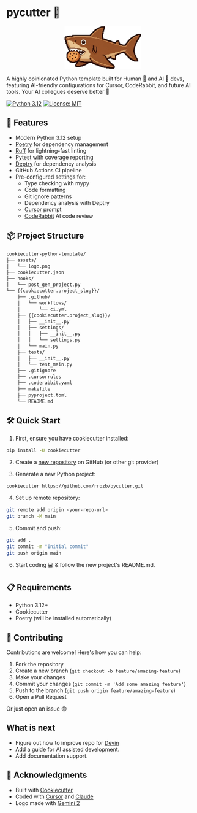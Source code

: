 # pycutter 🔪

<p align="center">
  <img src="assets/logo.webp" alt="Pycutter Logo" width="200"/>
</p>

A highly opinionated Python template built for Human 👤 and AI 🤖 devs, featuring AI-friendly configurations for Cursor, CodeRabbit, and future AI tools. 
Your AI collegues deserve better 💪

[![Python 3.12](https://img.shields.io/badge/python-3.12-blue.svg)](https://www.python.org/downloads/release/python-312/)
[![License: MIT](https://img.shields.io/badge/License-MIT-yellow.svg)](https://opensource.org/licenses/MIT)

## 🚀 Features

- Modern Python 3.12 setup
- [Poetry](https://python-poetry.org/) for dependency management
- [Ruff](https://docs.astral.sh/ruff/) for lightning-fast linting
- [Pytest](https://docs.pytest.org/en/latest/) with coverage reporting
- [Deptry](https://deptry.com/) for dependency analysis
- GitHub Actions CI pipeline
- Pre-configured settings for:
  - Type checking with mypy
  - Code formatting
  - Git ignore patterns
  - Dependency analysis with Deptry
  - [Cursor](https://docs.cursor.com/) prompt
  - [CodeRabbit](https://docs.coderabbit.ai/) AI code review

## 📦 Project Structure

```
cookiecutter-python-template/
├── assets/
│   └── logo.png
├── cookiecutter.json
├── hooks/
│   └── post_gen_project.py
└── {{cookiecutter.project_slug}}/
    ├── .github/
    │   └── workflows/
    │       └── ci.yml
    ├── {{cookiecutter.project_slug}}/
    │   ├── __init__.py
    │   ├── settings/
    │   │   ├── __init__.py
    │   │   └── settings.py
    │   └── main.py
    ├── tests/
    │   ├── __init__.py
    │   └── test_main.py
    ├── .gitignore
    ├── .cursorrules
    ├── .coderabbit.yaml
    ├── makefile
    ├── pyproject.toml
    └── README.md
```

## 🛠️ Quick Start

1. First, ensure you have cookiecutter installed:
```bash
pip install -U cookiecutter
```
2. Create a [new repository](https://github.com/new) on GitHub (or other git provider)

3. Generate a new Python project:
```bash
cookiecutter https://github.com/rrozb/pycutter.git
```

4. Set up remote repository:
```bash
git remote add origin <your-repo-url>
git branch -M main
```
5. Commit and push:
```bash
git add .
git commit -m "Initial commit"
git push origin main
```

6. Start coding 💻 & follow the new project's README.md.

## 📋 Requirements

- Python 3.12+
- Cookiecutter
- Poetry (will be installed automatically)

## 🤝 Contributing

Contributions are welcome! Here's how you can help:

1. Fork the repository
2. Create a new branch (`git checkout -b feature/amazing-feature`)
3. Make your changes
4. Commit your changes (`git commit -m 'Add some amazing feature'`)
5. Push to the branch (`git push origin feature/amazing-feature`)
6. Open a Pull Request

Or just open an issue 😊

## What is next

- Figure out how to improve repo for [Devin](https://docs.devin.ai/)
- Add a guide for AI assisted development.
- Add documentation support.

## 🙏 Acknowledgments

- Built with [Cookiecutter](https://github.com/cookiecutter/cookiecutter)
- Coded with [Cursor](https://www.cursor.com/) and [Claude](https://www.anthropic.com)
- Logo made with [Gemini 2](https://deepmind.google/technologies/gemini/)



